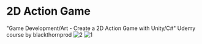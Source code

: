 # 2D Action Game
"Game Development/Art - Create a 2D Action Game with Unity/C#" Udemy course by blackthornprod
![2](https://user-images.githubusercontent.com/69584310/127919449-245d89a0-41b5-4fc0-8038-2d9350a4b08b.png)
![1](https://user-images.githubusercontent.com/69584310/127919464-d28f5cc3-6dce-4d56-8483-4b037d6bff0b.png)
